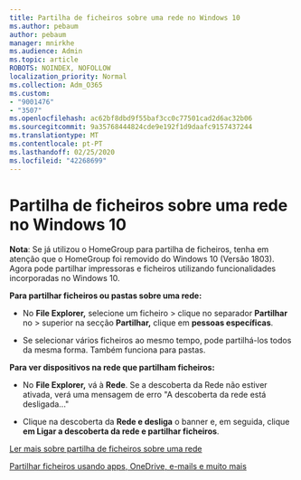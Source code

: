```yaml
---
title: Partilha de ficheiros sobre uma rede no Windows 10
ms.author: pebaum
author: pebaum
manager: mnirkhe
ms.audience: Admin
ms.topic: article
ROBOTS: NOINDEX, NOFOLLOW
localization_priority: Normal
ms.collection: Adm_O365
ms.custom:
- "9001476"
- "3507"
ms.openlocfilehash: ac62bf8dbd9f55baf3cc0c77501cad2d6ac32b06
ms.sourcegitcommit: 9a35768444824cde9e192f1d9daafc9157437244
ms.translationtype: MT
ms.contentlocale: pt-PT
ms.lasthandoff: 02/25/2020
ms.locfileid: "42268699"
---
```

# <a name="file-sharing-over-a-network-in-windows-10"></a>Partilha de ficheiros sobre uma rede no Windows 10

**Nota**: Se já utilizou o HomeGroup para partilha de ficheiros, tenha em atenção que o HomeGroup foi removido do Windows 10 (Versão 1803). Agora pode partilhar impressoras e ficheiros utilizando funcionalidades incorporadas no Windows 10.

**Para partilhar ficheiros ou pastas sobre uma rede:**

- No **File Explorer,** selecione um ficheiro > clique no separador **Partilhar** no > superior na secção **Partilhar,** clique em **pessoas específicas**.
          
- Se selecionar vários ficheiros ao mesmo tempo, pode partilhá-los todos da mesma forma. Também funciona para pastas.

**Para ver dispositivos na rede que partilham ficheiros:**

- No **File Explorer,** vá à **Rede**. Se a descoberta da Rede não estiver ativada, verá uma mensagem de erro "A descoberta da rede está desligada..."

- Clique na descoberta da **Rede e desliga** o banner e, em seguida, clique **em Ligar a descoberta da rede e partilhar ficheiros**. 
          

[Ler mais sobre partilha de ficheiros sobre uma rede](https://support.microsoft.com/help/4092694/windows-10-file-sharing-over-a-network)

[Partilhar ficheiros usando apps, OneDrive, e-mails e muito mais](https://support.microsoft.com/help/4027674/windows-10-share-files-in-file-explorer)
